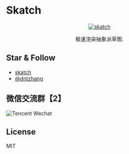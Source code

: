 
# Skatch
<p align="center">
  <a href ="https://dntzhang.github.io/wechart/packages/skatch/examples/letter/"><img alt="skatch" src="./asset/skatch"></a>
</p>
<p align="center">
极速渲染抽象派草图. 
</p>


## Star & Follow

* [skatch](https://github.com/dntzhang/wechart/tree/master/packages/skatch)
* [@dntzhang](https://github.com/dntzhang/)

## 微信交流群【2】

![Tencent Wechat](https://github.com/dntzhang/wechart/raw/master/asset/g2.png) 

## License

MIT 
